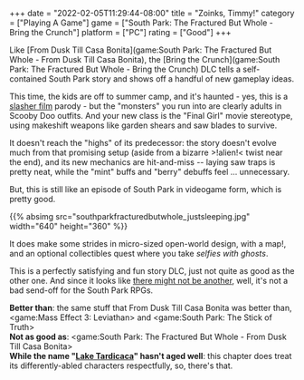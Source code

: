 +++
date = "2022-02-05T11:29:44-08:00"
title = "Zoinks, Timmy!"
category = ["Playing A Game"]
game = ["South Park: The Fractured But Whole - Bring the Crunch"]
platform = ["PC"]
rating = ["Good"]
+++

Like [From Dusk Till Casa Bonita](game:South Park: The Fractured But Whole - From Dusk Till Casa Bonita), the [Bring the Crunch](game:South Park: The Fractured But Whole - Bring the Crunch) DLC tells a self-contained South Park story and shows off a handful of new gameplay ideas.

This time, the kids are off to summer camp, and it's haunted - yes, this is a <a href="https://www.imdb.com/title/tt0080761/">slasher film</a> parody - but the "monsters" you run into are clearly adults in Scooby Doo outfits.  And your new class is the "Final Girl" movie stereotype, using makeshift weapons like garden shears and saw blades to survive.

It doesn't reach the "highs" of its predecessor: the story doesn't evolve much from that promising setup (aside from a bizarre >!alien!< twist near the end), and its new mechanics are hit-and-miss -- laying saw traps is pretty neat, while the "mint" buffs and "berry" debuffs feel ... unnecessary.

But, this is still like an episode of South Park in videogame form, which is pretty good.

{{% absimg src="southparkfracturedbutwhole_justsleeping.jpg" width="640" height="360" %}}

It does make some strides in micro-sized open-world design, with a map!, and an optional collectibles quest where you take <i>selfies with ghosts</i>.

This is a perfectly satisfying and fun story DLC, just not quite as good as the other one.  And since it looks like <a href="https://www.pcgamer.com/the-next-south-park-game-will-be-3d-and-developed-in-house/">there might not be another</a>, well, it's not a bad send-off for the South Park RPGs.

<b>Better than</b>: the same stuff that From Dusk Till Casa Bonita was better than, <game:Mass Effect 3: Leviathan> and <game:South Park: The Stick of Truth>  
<b>Not as good as</b>: <game:South Park: The Fractured But Whole - From Dusk Till Casa Bonita>  
<b>While the name "<a href="https://southpark.fandom.com/wiki/Lake_Tardicaca">Lake Tardicaca</a>" hasn't aged well</b>: this chapter does treat its differently-abled characters respectfully, so, there's that.
